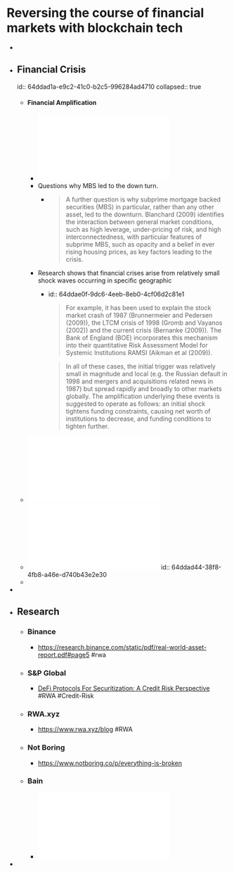 # Reversing the course of financial markets with blockchain tech
-
- ## Financial Crisis
  id:: 64ddad1a-e9c2-41c0-b2c5-996284ad4710
  collapsed:: true
	- #### Financial Amplification
		- ![Financial Amplification Mechanisms and the Federal Reserve’s Supply of Liquidity during the Crisis.pdf](../assets/Financial_Amplification_Mechanisms_and_the_Federal_Reserve’s_Supply_of_Liquidity_during_the_Crisis_1692249411698_0.pdf)
		- Questions why MBS led to the down turn.
			- > A further question is why subprime mortgage backed securities (MBS) in particular, rather than any other asset, led to the downturn. Blanchard (2009) identifies the interaction between general market conditions, such as high leverage, under-pricing of risk, and high interconnectedness, with particular features of subprime MBS, such as opacity and a belief in ever rising housing prices, as key factors leading to the crisis.
		- Research shows that financial crises arise from relatively small shock waves occurring in specific geographic
			- id:: 64ddae0f-9dc6-4eeb-8eb0-4cf06d2c81e1
			  > For example, it has been used to explain the stock market crash of 1987 (Brunnermeier and Pedersen (2009)), the LTCM crisis of 1998 (Gromb and Vayanos (2002)) and the current crisis (Bernanke (2009)). The Bank of England (BOE) incorporates this mechanism into their quantitative Risk Assessment Model for Systemic Institutions RAMSI (Aikman et al (2009)). 
			  
			  > In all of these cases, the initial trigger was relatively small in magnitude and local (e.g. the Russian default in 1998 and mergers and acquisitions related news in 1987) but spread rapidly and broadly to other markets globally. The amplification underlying these events is suggested to operate as follows: an initial shock tightens funding constraints, causing net worth of institutions to decrease, and funding conditions to tighten further.
	- ![principle-agent-finance.pdf](../assets/principle-agent-finance_1692249422022_0.pdf)
	- ![principle-agent-finance.pdf](../assets/principle-agent-finance_1692249422022_0.pdf)
	  id:: 64ddad44-38f8-4fb8-a46e-d740b43e2e30
	-
-
- ## Research
	- ### Binance
		- https://research.binance.com/static/pdf/real-world-asset-report.pdf#page5 #rwa
	- ### S&P Global
		- [DeFi Protocols For Securitization: A Credit Risk Perspective](https://www.spglobal.com/_assets/documents/ratings/research/101572342.pdf) #RWA #Credit-Risk
	- ### RWA.xyz
		- https://www.rwa.xyz/blog #RWA
	- ### Not Boring
		- https://www.notboring.co/p/everything-is-broken
	- ### Bain
		- ![Bain - Private Asset Investing Desperately Needs New Market Infrastructure.pdf](../assets/Bain_-_Private_Asset_Investing_Desperately_Needs_New_Market_Infrastructure_1692174162659_0.pdf)
-